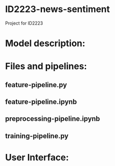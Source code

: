# ID2223-news-sentiment
Project for ID2223


# Model description:

# Files and pipelines:

## feature-pipeline.py
## feature-pipeline.ipynb
## preprocessing-pipeline.ipynb
## training-pipeline.py

# User Interface: